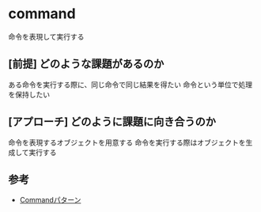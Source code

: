 # command

命令を表現して実行する

## [前提] どのような課題があるのか
ある命令を実行する際に、同じ命令で同じ結果を得たい
命令という単位で処理を保持したい

## [アプローチ] どのように課題に向き合うのか
命令を表現するオブジェクトを用意する
命令を実行する際はオブジェクトを生成して実行する

## 参考
- [Commandパターン](https://www.techscore.com/tech/DesignPattern/Command.html/)
